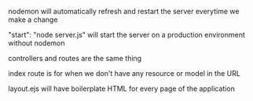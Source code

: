 nodemon will automatically refresh and restart the server everytime we make a change

"start": "node server.js" will start the server on a production environment without nodemon

controllers and routes are the same thing

index route is for when we don't have any resource or model in the URL

layout.ejs will have boilerplate HTML for every page of the application